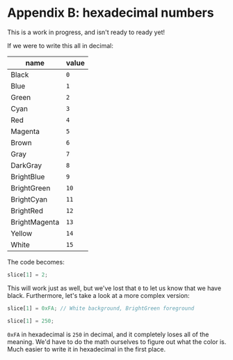 # Appendix B: hexadecimal numbers

This is a work in progress, and isn't ready to ready yet!

If we were to write this all in decimal:

| name | value |
|------|-------|
| Black | `0` |
| Blue | `1` |
| Green | `2` |
| Cyan | `3` |
| Red | `4` |
| Magenta | `5` |
| Brown | `6` |
| Gray | `7` |
| DarkGray | `8` |
| BrightBlue | `9` |
| BrightGreen | `10` |
| BrightCyan | `11` |
| BrightRed | `12` |
| BrightMagenta | `13` |
| Yellow | `14` |
| White | `15` |

The code becomes:

```rust
slice[1] = 2;
```

This will work just as well, but we've lost that `0` to let us know that we
have black. Furthermore, let's take a look at a more complex version:

```rust
slice[1] = 0xFA; // White background, BrightGreen foreground

slice[1] = 250;
```

`0xFA` in hexadecimal is `250` in decimal, and it completely loses all of the
meaning. We'd have to do the math ourselves to figure out what the color is.
Much easier to write it in hexadecimal in the first place.
